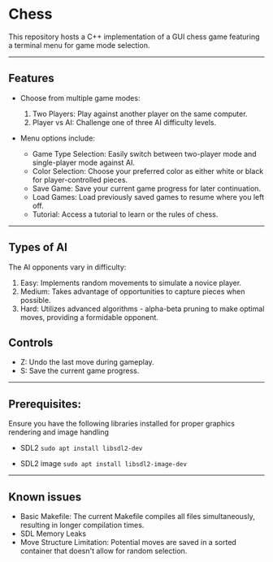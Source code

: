 # Chess

This repository hosts a C++ implementation of a GUI chess game featuring a terminal menu for game mode selection.

---
## Features

* Choose from multiple game modes:
  1) Two Players: Play against another player on the same computer.
  2) Player vs AI: Challenge one of three AI difficulty levels.

* Menu options include:
  * Game Type Selection: Easily switch between two-player mode and single-player mode against AI.
  * Color Selection: Choose your preferred color as either white or black for player-controlled pieces.
  * Save Game: Save your current game progress for later continuation.
  * Load Games: Load previously saved games to resume where you left off.
  * Tutorial: Access a tutorial to learn or the rules of chess.

---
## Types of AI

The AI opponents vary in difficulty:
  1) Easy: Implements random movements to simulate a novice player.
  2) Medium: Takes advantage of opportunities to capture pieces when possible.
  3) Hard: Utilizes advanced algorithms - alpha-beta pruning to make optimal moves, providing a formidable opponent.

## Controls

 * Z: Undo the last move during gameplay.
 * S: Save the current game progress.

---
## Prerequisites:

Ensure you have the following libraries installed for proper graphics rendering and image handling

* SDL2
`sudo apt install libsdl2-dev`

* SDL2 image
`sudo apt install libsdl2-image-dev`

---
## Known issues

* Basic Makefile: The current Makefile compiles all files simultaneously, resulting in longer compilation times.
* SDL Memory Leaks
* Move Structure Limitation: Potential moves are saved in a sorted container that doesn't allow for random selection.
